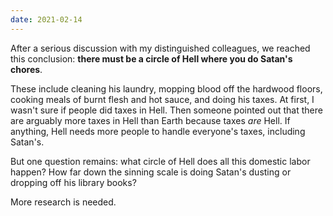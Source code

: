 ```yaml
---
date: 2021-02-14
---
```


After a serious discussion with my distinguished colleagues, we reached this conclusion: **there must be a circle of Hell where you do Satan's chores**.

These include cleaning his laundry, mopping blood off the hardwood floors, cooking meals of burnt flesh and hot sauce, and doing his taxes. At first, I wasn't sure if people did taxes in Hell. Then someone pointed out that there are arguably more taxes in Hell than Earth because taxes *are* Hell. If anything, Hell needs more people to handle everyone's taxes, including Satan's.

But one question remains: what circle of Hell does all this domestic labor happen? How far down the sinning scale is doing Satan's dusting or dropping off his library books?

More research is needed.
